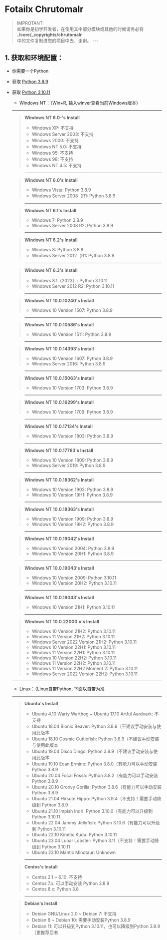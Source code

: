 # Fotailx Chrutomalr
> IMPROTANT:\
> 如果你是初学开发者，在使用其中部分模块或其他的时候请务必将\
> **./core/_copyrights/chrutomalr**\
> 中的文件复制进您的项目中去，谢谢。
\---


## 1. 获取和环境配置：
- 你需要一个Python
- 获取 [Python 3.8.9](https://www.python.org/downloads/release/python-389/)
- 获取 [Python 3.10.11](https://www.python.org/downloads/release/python-31011/)

  - Windows NT：（Win+R, 输入winver查看当前Windows版本）                                                                                                           
  - ---
  > **Windows NT 6.0-'s Install**
  > - Windows XP: 不支持
  > - Windows Server 2003: 不支持
  > - Windows 2000: 不支持
  > - Windows NT 5.0: 不支持
  > - Windows 95: 不支持
  > - Windows 98: 不支持
  > - Windows NT 4.5: 不支持


  > ---


  > **Windows NT 6.0's Install**
  > - Windows Vista: Python 3.8.9
  > - Windows Server 2008（R1: Python 3.8.9


  > ---


  > **Windows NT 6.1's Install**
  > - Windows 7: Python 3.8.9
  > - Windows Server 2008 R2: Python 3.8.9


  > ---


  > **Windows NT 6.2's Install**
  > - Windows 8: Python 3.8.9
  > - Windows Server 2012（R1: Python 3.8.9


  > ---


  > **Windows NT 6.3's Install**
  > - Windows 8.1（2023）: Python 3.10.11
  > - Windows Server 2012 R2: Python 3.10.11


  > ---


  > **Windows NT 10.0.10240's Install**
  > - Windows 10 Version 1507: Python 3.8.9


  > ---


  > **Windows NT 10.0.10586's Install**
  > - Windows 10 Version 1511: Python 3.8.9


  > ---


  > **Windows NT 10.0.14393's Install**
  > - Windows 10 Version 1607: Python 3.8.9
  > - Windows Server 2016: Python 3.8.9


  > ---


  > **Windows NT 10.0.15063's Install**
  > - Windows 10 Version 1703: Python 3.8.9


  > ---


  > **Windows NT 10.0.16299's Install**
  > - Windows 10 Version 1709: Python 3.8.9


  > ---


  > **Windows NT 10.0.17134's Install**
  > - Windows 10 Version 1803: Python 3.8.9


  > ---


  > **Windows NT 10.0.17763's Install**
  > - Windows 10 Version 1809: Python 3.8.9
  > - Windows Server 2019: Python 3.8.9


  > ---


  > **Windows NT 10.0.18362's Install**
  > - Windows 10 Version 1903: Python 3.8.9
  > - Windows 10 Version 19H1: Python 3.8.9


  > ---


  > **Windows NT 10.0.18363's Install**
  > - Windows 10 Version 1909: Python 3.8.9
  > - Windows 10 Version 19H2: Python 3.8.9


  > ---


  > **Windows NT 10.0.19042's Install**
  > - Windows 10 Version 2004: Python 3.8.9
  > - Windows 10 Version 20H1: Python 3.8.9


  > ---


  > **Windows NT 10.0.19043's Install**
  > - Windows 10 Version 2009: Python 3.10.11
  > - Windows 10 Version 20H2: Python 3.10.11


  > ---


  > **Windows NT 10.0.19043's Install**
  > - Windows 10 Version 21H1: Python 3.10.11


  > ---


  > **Windows NT 10.0.22000.x's Install**
  > - Windows 10 Version 21H2: Python 3.10.11
  > - Windows 11 Version 21H2: Python 3.10.11
  > - Windows Server 2022 Version 21H2: Python 3.10.11
  > - Windows 10 Version 22H1: Python 3.10.11
  > - Windows 11 Version 22H1: Python 3.10.11
  > - Windows 10 Version 22H2: Python 3.10.11
  > - Windows 11 Version 22H2: Python 3.10.11
  > - Windows 11 Version 22H2 Moment 2: Python 3.10.11
  > - Windows Server 2022 Version 22H2: Python 3.10.11
  - ---
  - Linux：（Linux自带Python, 下面以自带为准
  - ---

  > **Ubuntu's Install**
  > - Ubuntu 4.10 Warty Warthog ~ Ubuntu 17.10 Artful Aardvark: 不支持
  > - Ubuntu 18.04 Bionic Beaver: Python 3.8.9（不建议手动安装与使用此版本
  > - Ubuntu 18.10 Cosmic Cuttlefish: Python 3.8.9（不建议手动安装与使用此版本
  > - Ubuntu 19.04 Disco Dingo: Python 3.8.9（不建议手动安装与使用此版本
  > - Ubuntu 19.10 Eoan Ermine: Python 3.8.0（有能力可以手动安装 Python 3.8.9
  > - Ubuntu 20.04 Focal Fossa: Python 3.8.2（有能力可以手动安装 Python 3.8.9
  > - Ubuntu 20.10 Groovy Gorilla: Python 3.8.6（有能力可以手动安装 Python 3.8.9
  > - Ubuntu 21.04 Hirsute Hippo: Python 3.9.4（不支持！需要手动降级到 Python 3.8.9
  > - Ubuntu 21.10 Impish Indri: Python 3.10.0（有能力可以升级到Python 3.10.11
  > - Ubuntu 22.04 Jammy Jellyfish: Python 3.10.6（有能力可以升级到 Python 3.10.11
  > - Ubuntu 22.10 Kinetic Kudu: Python 3.10.11
  > - Ubuntu 23.04 Lunar Lobster: Python 3.11（不支持！需要手动降级到 Python 3.10.11  
  > - Ubuntu 23.10 Mantic Minotaur: Unknown


  > ---


  > **Centos's Install**
  > - Centos 2.1 ~ 6.10: 不支持
  > - Centos 7.x: 可以手动安装 Python 3.8.9
  > - Centos 8.x: Python 3.8

  > ---

  > **Debian's Install**
  > - Debian GNU/Linux 2.0 ~ Debian 7: 不支持
  > - Debian 8 ~ Debian 10: 需要手动安装Python 3.8.9
  > - Debian 11: 可以升级到Python 3.10.11，也可以降级到Python 3.8.9（更推荐后者
